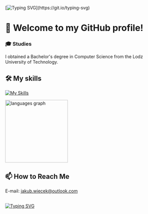 [![Typing SVG](https://readme-typing-svg.demolab.com?font=Fira+Code&duration=2000&pause=500&width=435&lines=Hello+there;General+Kubator;)](https://git.io/typing-svg)

<h1>👋 Welcome to my GitHub profile!</h1>

<h3>🎓 Studies</h3>
I obtained a Bachelor's degree in Computer Science from the Lodz University of Technology.


## 🛠️ My skills
[![My Skills](https://skillicons.dev/icons?i=nodejs,react,redux,typescript,flutter,cs,azure,python,java,spring,mysql,postgres,mongodb,css,c,cpp,figma,postman)](https://skillicons.dev)

<div align="left">
  <img src="https://github-readme-stats.vercel.app/api/top-langs?username=kubator00&locale=en&hide_title=false&layout=compact&card_width=320&langs_count=10&theme=github_dark&hide_border=true&order=2" height="200" alt="languages graph"  />
</div>

## 📫 How to Reach Me 
E-mail: jakub.wiecek@outlook.com <br><br>

[![Typing SVG](https://readme-typing-svg.demolab.com?font=Fira+Code&duration=2500&color=2384F7&multiline=true&repeat=true&width=880&height=150&lines=May+the+code+be+with+you+✨;Always)]()

